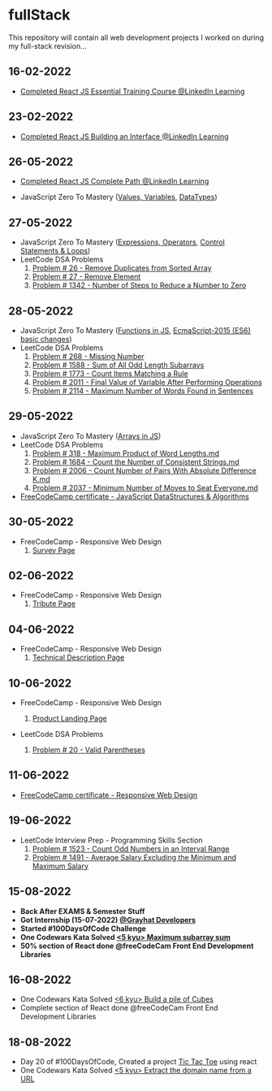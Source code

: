 # fullStack

This repository will contain all web development projects I worked on during my full-stack revision...

## 16-02-2022

- [Completed React JS Essential Training Course @LinkedIn Learning](/certificates/React.js%20Essential%20Training.pdf)

## 23-02-2022

- [Completed React JS Building an Interface @LinkedIn Learning](/certificates/React.js%20Building%20an%20Interface.pdf)
  

## 26-05-2022

- [Completed React JS Complete Path @LinkedIn Learning](/certificates/ReactJS_Complete_Path.png)

- JavaScript Zero To Mastery ([Values, Variables](/JavaScript%20Zero%20To%20Mastery/values_variables.md), [DataTypes](/JavaScript%20Zero%20To%20Mastery/datatypes.md))


## 27-05-2022

- JavaScript Zero To Mastery ([Expressions, Operators](/JavaScript%20Zero%20To%20Mastery/expressions_operators.md), [Control Statements & Loops](/JavaScript%20Zero%20To%20Mastery/controlStatements_loops.md))
- LeetCode DSA Problems 
  1. [Problem # 26 - Remove Duplicates from Sorted Array](/LeetCodeDSA/26.%20Remove%20Duplicates%20from%20Sorted%20Array.md)
  2. [Problem # 27 - Remove Element](/LeetCodeDSA/27.%20Remove%20Element.md)
  3. [Problem # 1342 - Number of Steps to Reduce a Number to Zero](/LeetCodeDSA/1342.%20Number%20of%20Steps%20to%20Reduce%20a%20Number%20to%20Zero.md)

## 28-05-2022

- JavaScript Zero To Mastery ([Functions in JS](/JavaScript%20Zero%20To%20Mastery/functions.md), [EcmaScript-2015 (ES6) basic changes](/JavaScript%20Zero%20To%20Mastery/ecmascript_2015.md))
- LeetCode DSA Problems
  1. [Problem # 268 - Missing Number](/LeetCodeDSA/268.%20Missing%20Number.md) 
  2. [Problem # 1588 - Sum of All Odd Length Subarrays](/LeetCodeDSA/1588.%20Sum%20of%20All%20Odd%20Length%20Subarrays.md) 
  3. [Problem # 1773 - Count Items Matching a Rule](/LeetCodeDSA/1773.%20Count%20Items%20Matching%20a%20Rule.md) 
  4. [Problem # 2011 - Final Value of Variable After Performing Operations](/LeetCodeDSA/2011.%20Final%20Value%20of%20Variable%20After%20Performing%20Operations.md) 
  5. [Problem # 2114 - Maximum Number of Words Found in Sentences](/LeetCodeDSA/2114.%20Maximum%20Number%20of%20Words%20Found%20in%20Sentences.md) 

## 29-05-2022

- JavaScript Zero To Mastery ([Arrays in JS](/JavaScript%20Zero%20To%20Mastery/arrays.md))
- LeetCode DSA Problems
  1. [Problem # 318 - Maximum Product of Word Lengths.md](/LeetCodeDSA/318.%20Maximum%20Product%20of%20Word%20Lengths.md) 
  2. [Problem # 1684 - Count the Number of Consistent Strings.md](/LeetCodeDSA/1684.%20Count%20the%20Number%20of%20Consistent%20Strings.md) 
  3. [Problem # 2006 - Count Number of Pairs With Absolute Difference K.md](/LeetCodeDSA/2006.%20Count%20Number%20of%20Pairs%20With%20Absolute%20Difference%20K.md) 
  4. [Problem # 2037 - Minimum Number of Moves to Seat Everyone.md](/LeetCodeDSA/2037.%20Minimum%20Number%20of%20Moves%20to%20Seat%20Everyone.md)
- [FreeCodeCamp certificate - JavaScript DataStructures & Algorithms](/certificates/freecodecamp_js_dsa.jpg)

## 30-05-2022

- FreeCodeCamp - Responsive Web Design 
  1. [Survey Page](/freeCodeCamp/Responsive%20Web%20Design/Survey%20Form/index.html)

## 02-06-2022

- FreeCodeCamp - Responsive Web Design 
  1. [Tribute Page](/freeCodeCamp/Responsive%20Web%20Design/Tribute%20Page/index.html)

## 04-06-2022

- FreeCodeCamp - Responsive Web Design 
  1. [Technical Description Page](/freeCodeCamp/Responsive%20Web%20Design/Technical%20Description%20Page/index.html)

## 10-06-2022

- FreeCodeCamp - Responsive Web Design 
  1. [Product Landing Page](/freeCodeCamp/Responsive%20Web%20Design/Product%20Landing%20Page/index.html)

- LeetCode DSA Problems
  1. [Problem # 20 - Valid Parentheses](/LeetCodeDSA/Interview%20Prep/20.%20Valid%20Parentheses.md)

## 11-06-2022

- [FreeCodeCamp certificate - Responsive Web Design](/certificates/freecodecamp_responsive_web_design.jpg)

## 19-06-2022

- LeetCode Interview Prep - Programming Skills Section
    1. [Problem # 1523 - Count Odd Numbers in an Interval Range](/LeetCodeDSA/Interview%20Prep/Programming%20Skills/1523.%20Count%20Odd%20Numbers%20in%20an%20Interval%20Range.md)
    2. [Problem # 1491 - Average Salary Excluding the Minimum and Maximum Salary](/LeetCodeDSA/Interview%20Prep/Programming%20Skills/1491.%20Average%20Salary%20Excluding%20the%20Minimum%20and%20Maximum%20Salary.md)

## 15-08-2022

- **Back After EXAMS & Semester Stuff**
- **Got Internship (15-07-2022) [@Grayhat Developers](https://grayhat.com.pk)**
- **Started #100DaysOfCode Challenge**
- **One Codewars Kata Solved [<5 kyu> Maximum subarray sum](/Codewars/maximum-subarray-sum.md)**
- **50% section of React done @freeCodeCam Front End Development Libraries**

## 16-08-2022

- One Codewars Kata Solved [<6 kyu> Build a pile of Cubes](/Codewars/build-pile-of-cube.md)
- Complete section of React done @freeCodeCam Front End Development Libraries

## 18-08-2022

- Day 20 of #100DaysOfCode, Created a project [Tic Tac Toe](/projects/tic-tac-toe/) using react
- One Codewars Kata Solved [<5 kyu> Extract the domain name from a URL](/Codewars/extract-domain-name-from-url.md)
